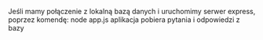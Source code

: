 Jeśli mamy połączenie z lokalną bazą danych i uruchomimy serwer express, poprzez komendę:
node app.js
aplikacja pobiera pytania i odpowiedzi z bazy
